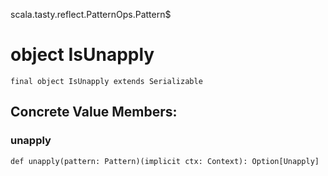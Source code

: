 scala.tasty.reflect.PatternOps.Pattern$
# object IsUnapply

<pre><code class="language-scala" >final object IsUnapply extends Serializable</pre></code>
## Concrete Value Members:
### unapply
<pre><code class="language-scala" >def unapply(pattern: Pattern)(implicit ctx: Context): Option[Unapply]</pre></code>

